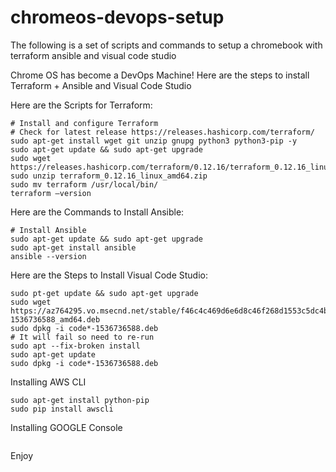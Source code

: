 # chromeos-devops-setup
The following is a set of scripts and commands to setup a chromebook with terraform ansible and visual code studio

Chrome OS has become a DevOps Machine! Here are the steps to install Terraform + Ansible and Visual Code Studio

Here are the Scripts for Terraform:
```
# Install and configure Terraform
# Check for latest release https://releases.hashicorp.com/terraform/
sudo apt-get install wget git unzip gnupg python3 python3-pip -y
sudo apt-get update && sudo apt-get upgrade
sudo wget https://releases.hashicorp.com/terraform/0.12.16/terraform_0.12.16_linux_amd64.zip
sudo unzip terraform_0.12.16_linux_amd64.zip
sudo mv terraform /usr/local/bin/
terraform –version
```

Here are the Commands to Install Ansible:
```
# Install Ansible
sudo apt-get update && sudo apt-get upgrade
sudo apt-get install ansible
ansible --version
```

Here are the Steps to Install Visual Code Studio:
```
sudo pt-get update && sudo apt-get upgrade
sudo wget https://az764295.vo.msecnd.net/stable/f46c4c469d6e6d8c46f268d1553c5dc4b475840f/code_1.27.2-1536736588_amd64.deb
sudo dpkg -i code*-1536736588.deb
# It will fail so need to re-run
sudo apt --fix-broken install
sudo apt-get update
sudo dpkg -i code*-1536736588.deb
```

Installing AWS CLI
```
sudo apt-get install python-pip
sudo pip install awscli

```


Installing GOOGLE Console
```
```
Enjoy

